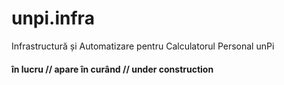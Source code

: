 # unpi.infra

Infrastructură și Automatizare pentru Calculatorul Personal unPi

#### în lucru // apare în curând // under construction
